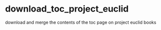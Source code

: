 # download_toc_project_euclid
download and merge the contents of the toc page on project euclid books
